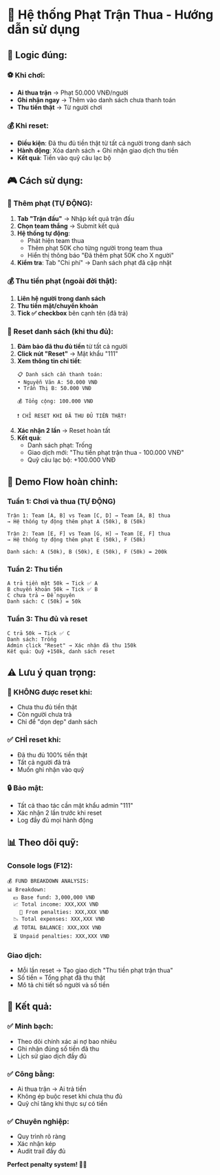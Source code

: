 # 🚫 Hệ thống Phạt Trận Thua - Hướng dẫn sử dụng

## 🎯 **Logic đúng:**

### **⚽ Khi chơi:**
- **Ai thua trận** → Phạt 50.000 VNĐ/người
- **Ghi nhận ngay** → Thêm vào danh sách chưa thanh toán
- **Thu tiền thật** → Từ người chơi

### **💰 Khi reset:**
- **Điều kiện**: Đã thu đủ tiền thật từ tất cả người trong danh sách
- **Hành động**: Xóa danh sách + Ghi nhận giao dịch thu tiền
- **Kết quả**: Tiền vào quỹ câu lạc bộ

## 🎮 **Cách sử dụng:**

### **🚫 Thêm phạt (TỰ ĐỘNG):**
1. **Tab "Trận đấu"** → Nhập kết quả trận đấu
2. **Chọn team thắng** → Submit kết quả
3. **Hệ thống tự động**:
   - Phát hiện team thua
   - Thêm phạt 50K cho từng người trong team thua
   - Hiển thị thông báo "Đã thêm phạt 50K cho X người"
4. **Kiểm tra**: Tab "Chi phí" → Danh sách phạt đã cập nhật

### **💰 Thu tiền phạt (ngoài đời thật):**
1. **Liên hệ người trong danh sách**
2. **Thu tiền mặt/chuyển khoản**
3. **Tick ✅ checkbox** bên cạnh tên (đã trả)

### **🔄 Reset danh sách (khi thu đủ):**
1. **Đảm bảo đã thu đủ tiền** từ tất cả người
2. **Click nút "Reset"** → Mật khẩu "111"
3. **Xem thông tin chi tiết**:
   ```
   📋 Danh sách cần thanh toán:
   • Nguyễn Văn A: 50.000 VNĐ
   • Trần Thị B: 50.000 VNĐ
   
   💰 Tổng cộng: 100.000 VNĐ
   
   ❗ CHỈ RESET KHI ĐÃ THU ĐỦ TIỀN THẬT!
   ```
4. **Xác nhận 2 lần** → Reset hoàn tất
5. **Kết quả**: 
   - Danh sách phạt: Trống
   - Giao dịch mới: "Thu tiền phạt trận thua - 100.000 VNĐ"
   - Quỹ câu lạc bộ: +100.000 VNĐ

## 🎯 **Demo Flow hoàn chỉnh:**

### **Tuần 1: Chơi và thua (TỰ ĐỘNG)**
```
Trận 1: Team [A, B] vs Team [C, D] → Team [A, B] thua
→ Hệ thống tự động thêm phạt A (50k), B (50k)

Trận 2: Team [E, F] vs Team [G, H] → Team [E, F] thua
→ Hệ thống tự động thêm phạt E (50k), F (50k)

Danh sách: A (50k), B (50k), E (50k), F (50k) = 200k
```

### **Tuần 2: Thu tiền**
```
A trả tiền mặt 50k → Tick ✅ A
B chuyển khoản 50k → Tick ✅ B  
C chưa trả → Để nguyên
Danh sách: C (50k) = 50k
```

### **Tuần 3: Thu đủ và reset**
```
C trả 50k → Tick ✅ C
Danh sách: Trống
Admin click "Reset" → Xác nhận đã thu 150k
Kết quả: Quỹ +150k, danh sách reset
```

## ⚠️ **Lưu ý quan trọng:**

### **🚫 KHÔNG được reset khi:**
- Chưa thu đủ tiền thật
- Còn người chưa trả
- Chỉ để "dọn dẹp" danh sách

### **✅ CHỈ reset khi:**
- Đã thu đủ 100% tiền thật
- Tất cả người đã trả
- Muốn ghi nhận vào quỹ

### **🔒 Bảo mật:**
- Tất cả thao tác cần mật khẩu admin "111"
- Xác nhận 2 lần trước khi reset
- Log đầy đủ mọi hành động

## 📊 **Theo dõi quỹ:**

### **Console logs (F12):**
```
💰 FUND BREAKDOWN ANALYSIS:
📊 Breakdown:
  💵 Base fund: 3,000,000 VNĐ
  📈 Total income: XXX,XXX VNĐ
    🚫 From penalties: XXX,XXX VNĐ
  📉 Total expenses: XXX,XXX VNĐ
  💰 TOTAL BALANCE: XXX,XXX VNĐ
  ⏳ Unpaid penalties: XXX,XXX VNĐ
```

### **Giao dịch:**
- Mỗi lần reset → Tạo giao dịch "Thu tiền phạt trận thua"
- Số tiền = Tổng phạt đã thu thật
- Mô tả chi tiết số người và số tiền

## 🎉 **Kết quả:**

### **✅ Minh bạch:**
- Theo dõi chính xác ai nợ bao nhiêu
- Ghi nhận đúng số tiền đã thu
- Lịch sử giao dịch đầy đủ

### **✅ Công bằng:**
- Ai thua trận → Ai trả tiền
- Không ép buộc reset khi chưa thu đủ
- Quỹ chỉ tăng khi thực sự có tiền

### **✅ Chuyên nghiệp:**
- Quy trình rõ ràng
- Xác nhận kép
- Audit trail đầy đủ

**Perfect penalty system! 🏓🎯**
